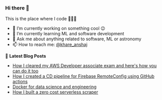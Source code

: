 ### Hi there 👋
This is the place where I code 👨🏻‍💻

- 🔭 I’m currently working on something cool :wink:
- 🌱 I’m currently learning ML and software development
- 💬 Ask me about anything related to software, ML or astronomy
- 📫 How to reach me: [@khare_anshaj](https://twitter.com/khare_anshaj)

📕 **Latest Blog Posts**
<!-- BLOG-POST-LIST:START -->
- [How I cleared my AWS Developer associate exam and here&#39;s how you can do it too](https://dev.to/anshaj/how-i-cleared-my-aws-developer-associate-exam-and-here-s-how-you-can-do-it-too-1fpl)
- [How I created a CD pipeline for Firebase RemoteConfig using GitHub actions](https://dev.to/anshaj/how-i-created-a-cd-pipeline-for-firebase-remoteconfig-using-github-actions-2i4j)
- [Docker for data science and engineering](https://dev.to/anshaj/docker-for-data-science-and-engineering-5567)
- [How I built a zero cost serverless scraper](https://dev.to/anshaj/how-i-built-a-zero-cost-completely-serverless-scraper-20io)
<!-- BLOG-POST-LIST:END -->
